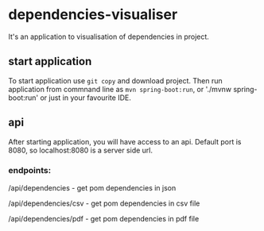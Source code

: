 # dependencies-visualiser
It's an application to visualisation of dependencies in project.

## start application
To start application use `git copy` and download project. Then run application from commnand line as `mvn spring-boot:run`, or './mvnw spring-boot:run' or just in your favourite IDE.

## api
After starting application, you will have access to an api.
Default port is 8080, so localhost:8080 is a server side url.

### endpoints:
/api/dependencies - get pom dependencies in json

/api/dependencies/csv - get pom dependencies in csv file

/api/dependencies/pdf - get pom dependencies in pdf file
